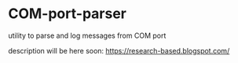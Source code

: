 # COM-port-parser
utility to parse and log messages from COM port

description will be here soon:
https://research-based.blogspot.com/
